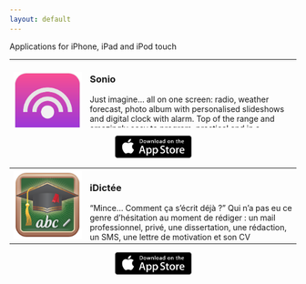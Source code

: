 ```yaml
---
layout: default
---
```


Applications for iPhone, iPad and iPod touch



<table align="center" style="border-spacing:0; height: 120px;">
<tr>
<td style="border-top-color:transparent; width: 120px;">
<img src="/images/Sonio-Logo.png" alt="Sonio" title="Sonio" style="width: 120px; height: 120px;"/>
</td>
<td style="border-top-color:transparent;">
<h3>
Sonio
</h3>
Just imagine… all on one screen: radio, weather forecast, photo album with personalised slideshows and digital clock with alarm. Top of the range and amazingly easy to program, practical and in a stunning design. This is… “Sonio Pro - Alarm Clock Radio” !
</td>
</tr>
</table>

<p  align="center" style="display: block;">
<img src="/images/App-Store-Badge.png" alt="Download on the App Store" title="Download on the App Store" style="width: 135px; height: 40px;"/> 
</p>


<table align="center">
<tr>
<td style="border-top-color:transparent; width: 120px;">
<img src="/images/iDictee-Logo.png" alt="Sonio" title="Sonio" style="width: 120px; height: 120px;"/>
</td>
<td style="border-top-color:transparent;">
<h3>
iDictée
</h3>
“Mince… Comment ça s’écrit déjà ?” Qui n’a pas eu ce genre d’hésitation au moment de rédiger : un mail professionnel, privé, une dissertation, une rédaction, un SMS, une lettre de motivation et son CV
</td>
</tr>
</table>

<p  align="center" style="display: block;">
<img src="/images/App-Store-Badge.png" alt="Download on the App Store" title="Download on the App Store" style="width: 135px; height: 40px;"/> 
</p>






